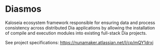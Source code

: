 # Diasmos

Kaloseia ecosystem framework responsible for ensuring data and process consistency across distributed Dia applications by allowing the installation of compile and execution modules into existing full-stack Dia projects.

See project specifications: https://nunamaker.atlassian.net/l/cp/mQY1drxj